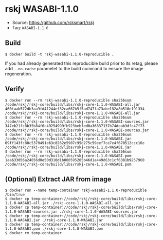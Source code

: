 # rskj WASABI-1.1.0

* Source: https://github.com/rsksmart/rskj
* Tag: `WASABI-1.1.0`

## Build

```
$ docker build -t rskj-wasabi-1.1.0-reproducible .
```

If you had already generated this reproducible build prior to its retag, please add `--no-cache` parametet to the build command to ensure the image regeneration. 

## Verify

```
$ docker run --rm rskj-wasabi-1.1.0-reproducible sha256sum /code/rskj/rskj-core/build/libs/rskj-core-1.1.0-WASABI-all.jar
460faab572db3aa9fd41244ef32ca667b5f5ad747fa73abe182a8b510c191334  /code/rskj/rskj-core/build/libs/rskj-core-1.1.0-WASABI-all.jar
$ docker run --rm rskj-wasabi-1.1.0-reproducible sha256sum /code/rskj/rskj-core/build/libs/rskj-core-1.1.0-WASABI-sources.jar
347eb21fc8b35b84f6c49254999fb923bebfed0a36837137b74deab3dfc47f73  /code/rskj/rskj-core/build/libs/rskj-core-1.1.0-WASABI-sources.jar
$ docker run --rm rskj-wasabi-1.1.0-reproducible sha256sum /code/rskj/rskj-core/build/libs/rskj-core-1.1.0-WASABI.jar
69ff143fc80c5370491e63c8262e5907c95d275c59eef7ce7e4f670512ccc10e  /code/rskj/rskj-core/build/libs/rskj-core-1.1.0-WASABI.jar
$ docker run --rm rskj-wasabi-1.1.0-reproducible sha256sum /code/rskj/rskj-core/build/libs/rskj-core-1.1.0-WASABI.pom
1aa633056a24056d0e50d310d1b000595205b46d1a449d63c1cf6381b9257960  /code/rskj/rskj-core/build/libs/rskj-core-1.1.0-WASABI.pom
```

## (Optional) Extract JAR from image

```
$ docker run --name temp-container rskj-wasabi-1.1.0-reproducible /bin/true
$ docker cp temp-container://code/rskj/rskj-core/build/libs/rskj-core-1.1.0-WASABI-all.jar ./rskj-core-1.1.0-WASABI-all.jar
$ docker cp temp-container://code/rskj/rskj-core/build/libs/rskj-core-1.1.0-WASABI-sources.jar ./rskj-core-1.1.0-WASABI-sources.jar
$ docker cp temp-container://code/rskj/rskj-core/build/libs/rskj-core-1.1.0-WASABI.jar ./rskj-core-1.1.0-WASABI.jar
$ docker cp temp-container://code/rskj/rskj-core/build/libs/rskj-core-1.1.0-WASABI.pom ./rskj-core-1.1.0-WASABI.pom
$ docker rm temp-container
```
